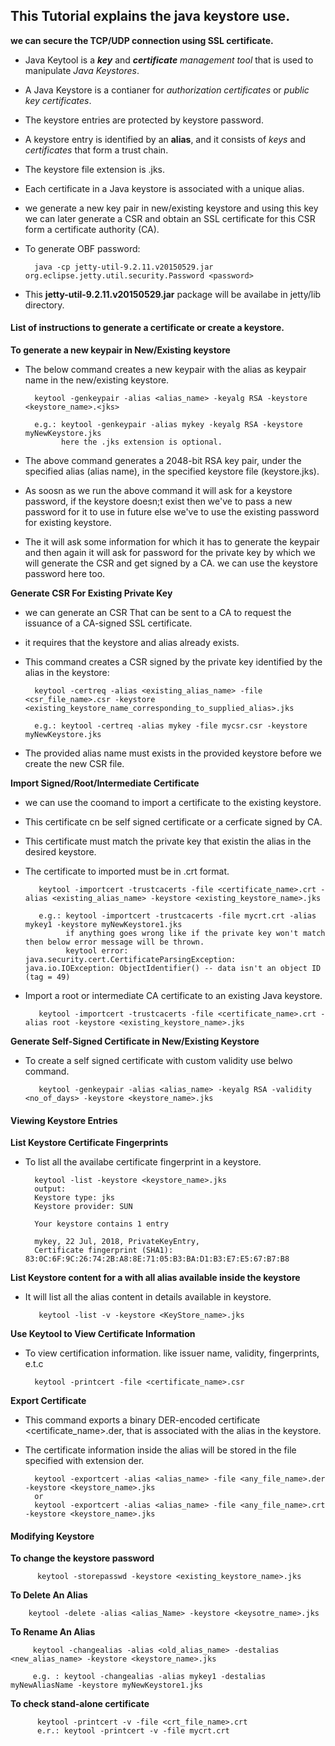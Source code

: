 ## This Tutorial explains the java keystore use.

**we can secure the TCP/UDP connection using SSL certificate.**
  - Java Keytool is a **_key_** and **_certificate_** _management tool_ that is used to manipulate _Java Keystores_.
  - A Java Keystore is a contianer for _authorization certificates_ or _public key certificates_.
  - The keystore entries are protected by keystore password.
  - A keystore entry is identified by an **alias**, and it consists of _keys_ and _certificates_ that form a trust chain.
  - The keystore file extension is .jks.
  - Each certificate in a Java keystore is associated with a unique alias.
  - we generate a new key pair in new/existing keystore and using this key we can later generate a CSR and obtain an 
    SSL certificate for this CSR form a certificate authority (CA).
  - To generate OBF password: 
  
          java -cp jetty-util-9.2.11.v20150529.jar org.eclipse.jetty.util.security.Password <password>
          
  - This **jetty-util-9.2.11.v20150529.jar** package will be availabe in jetty/lib directory. 
  

#### List of instructions to generate a certificate or create a keystore.

**To generate a new keypair in New/Existing keystore**
  
  - The below command creates a new keypair with the alias as keypair name in the new/existing keystore.
  
          keytool -genkeypair -alias <alias_name> -keyalg RSA -keystore <keystore_name>.<jks>
          
          e.g.: keytool -genkeypair -alias mykey -keyalg RSA -keystore myNewKeystore.jks
                here the .jks extension is optional.
           
  - The above command generates a 2048-bit RSA key pair, under the specified alias (alias name), in the specified keystore file (keystore.jks).
  - As soosn as we run the above command it will ask for a keystore password, if the keystore doesn;t exist then we've to pass a new password 
    for it to use in future else we've to use the existing password for existing keystore.
  - The it will ask some information for which it has to generate the keypair and then again it will ask for password for the private key
    by which we will generate the CSR and get signed by a CA. we can use the keystore password here too.
 
**Generate CSR For Existing Private Key**
  
  - we can generate an CSR That can be sent to a CA to request the issuance of a CA-signed SSL certificate.
  - it requires that the keystore and alias already exists.
  - This command creates a CSR signed by the private key identified by the alias in the keystore:
    
          keytool -certreq -alias <existing_alias_name> -file <csr_file_name>.csr -keystore <existing_keystore_name_corresponding_to_supplied_alias>.jks
          
          e.g.: keytool -certreq -alias mykey -file mycsr.csr -keystore myNewKeystore.jks
          
   - The provided alias name must exists in the provided keystore before we create the new CSR file.

**Import Signed/Root/Intermediate Certificate**

  - we can use the coomand to import a certificate to the existing keystore. 
  - This certificate cn be self signed certificate or a cerficate signed by CA.
  - This certificate must match the private key that existin the alias in the desired keystore.
  - The certificate to imported must be in .crt format.
  
           keytool -importcert -trustcacerts -file <certificate_name>.crt -alias <existing_alias_name> -keystore <existing_keystore_name>.jks
     
           e.g.: keytool -importcert -trustcacerts -file mycrt.crt -alias mykey1 -keystore myNewKeystore1.jks
                 if anything goes wrong like if the private key won't match then below error message will be thrown.
                 keytool error: java.security.cert.CertificateParsingException: java.io.IOException: ObjectIdentifier() -- data isn't an object ID (tag = 49)
   - Import a root or intermediate CA certificate to an existing Java keystore.
    
            keytool -importcert -trustcacerts -file <certificate_name>.crt -alias root -keystore <existing_keystore_name>.jks      
    

**Generate Self-Signed Certificate in New/Existing Keystore**
  - To create a self signed certificate with custom validity use belwo command.
    
           keytool -genkeypair -alias <alias_name> -keyalg RSA -validity <no_of_days> -keystore <keystore_name>.jks
       
#### Viewing Keystore Entries

**List Keystore Certificate Fingerprints**
  - To list all the availabe certificate fingerprint in a keystore.
  
          keytool -list -keystore <keystore_name>.jks
          output: 
          Keystore type: jks
          Keystore provider: SUN

          Your keystore contains 1 entry

          mykey, 22 Jul, 2018, PrivateKeyEntry, 
          Certificate fingerprint (SHA1): 83:0C:6F:9C:26:74:2B:A8:8E:71:05:B3:BA:D1:B3:E7:E5:67:B7:B8

          
          
**List Keystore content for a with all alias available inside the keystore**
  - It will list all the alias content in details available in keystore.
 
           keytool -list -v -keystore <KeyStore_name>.jks 


**Use Keytool to View Certificate Information**
  - To view certification information. like issuer name, validity, fingerprints, e.t.c
  
          keytool -printcert -file <certificate_name>.csr
        
        
**Export Certificate**
  - This command exports a binary DER-encoded certificate <certificate_name>.der, that is associated with the alias in the 
    keystore.
  - The certificate information inside the alias will be stored in the file specified with extension der.
          
          keytool -exportcert -alias <alias_name> -file <any_file_name>.der -keystore <keystore_name>.jks
          or
          keytool -exportcert -alias <alias_name> -file <any_file_name>.crt -keystore <keystore_name>.jks
         

#### Modifying Keystore

**To change the keystore password**

          keytool -storepasswd -keystore <existing_keystore_name>.jks
          
**To Delete An Alias**
  
        keytool -delete -alias <alias_Name> -keystore <keysotre_name>.jks
        
**To Rename An Alias**

         keytool -changealias -alias <old_alias_name> -destalias <new_alias_name> -keystore <keystore_name>.jks

         e.g. : keytool -changealias -alias mykey1 -destalias myNewAliasName -keystore myNewKeystore1.jks

**To check stand-alone certificate**

          keytool -printcert -v -file <crt_file_name>.crt
          e.r.: keytool -printcert -v -file mycrt.crt
          


                
          
